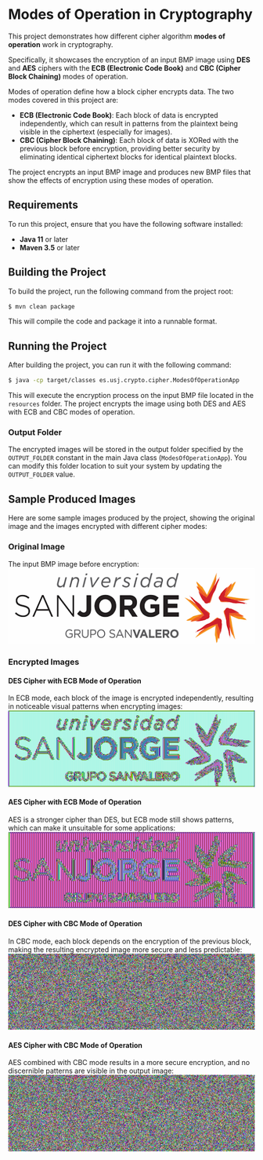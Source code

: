 # Modes of Operation in Cryptography

This project demonstrates how different cipher algorithm **modes of operation** work in cryptography.

Specifically, it showcases the encryption of an input BMP image using **DES** and **AES** ciphers with the **ECB (Electronic Code Book)** and **CBC (Cipher Block Chaining)** modes of operation.

Modes of operation define how a block cipher encrypts data. The two modes covered in this project are:

- **ECB (Electronic Code Book)**: Each block of data is encrypted independently, which can result in patterns from the plaintext being visible in the ciphertext (especially for images).
- **CBC (Cipher Block Chaining)**: Each block of data is XORed with the previous block before encryption, providing better security by eliminating identical ciphertext blocks for identical plaintext blocks.

The project encrypts an input BMP image and produces new BMP files that show the effects of encryption using these modes of operation.

## Requirements

To run this project, ensure that you have the following software installed:
- **Java 11** or later
- **Maven 3.5** or later

## Building the Project

To build the project, run the following command from the project root:

```bash
$ mvn clean package
```

This will compile the code and package it into a runnable format.

## Running the Project

After building the project, you can run it with the following command:

```bash
$ java -cp target/classes es.usj.crypto.cipher.ModesOfOperationApp
```

This will execute the encryption process on the input BMP file located in the `resources` folder. The project encrypts the image using both DES and AES with ECB and CBC modes of operation.

### Output Folder

The encrypted images will be stored in the output folder specified by the `OUTPUT_FOLDER` constant in the main Java class (`ModesOfOperationApp`). You can modify this folder location to suit your system by updating the `OUTPUT_FOLDER` value.

## Sample Produced Images

Here are some sample images produced by the project, showing the original image and the images encrypted with different cipher modes:

### Original Image
The input BMP image before encryption:
![original](src/main/resources/logo-usj.bmp)

### Encrypted Images

#### DES Cipher with ECB Mode of Operation
In ECB mode, each block of the image is encrypted independently, resulting in noticeable visual patterns when encrypting images:
![des-ecb](src/main/resources/generated-images/logo-usj-DES-ECB.bmp)

#### AES Cipher with ECB Mode of Operation
AES is a stronger cipher than DES, but ECB mode still shows patterns, which can make it unsuitable for some applications:
![aes-ecb](src/main/resources/generated-images/logo-usj-AES-ECB.bmp)

#### DES Cipher with CBC Mode of Operation
In CBC mode, each block depends on the encryption of the previous block, making the resulting encrypted image more secure and less predictable:
![des-cbc](src/main/resources/generated-images/logo-usj-DES-CBC.bmp)

#### AES Cipher with CBC Mode of Operation
AES combined with CBC mode results in a more secure encryption, and no discernible patterns are visible in the output image:
![aes-cbc](src/main/resources/generated-images/logo-usj-AES-CBC.bmp)
